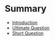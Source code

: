 # Summary

* [Introduction](README.md)
* [Ultimate Question](ultimate_question.md)
* [Short Question](short_question.md)
